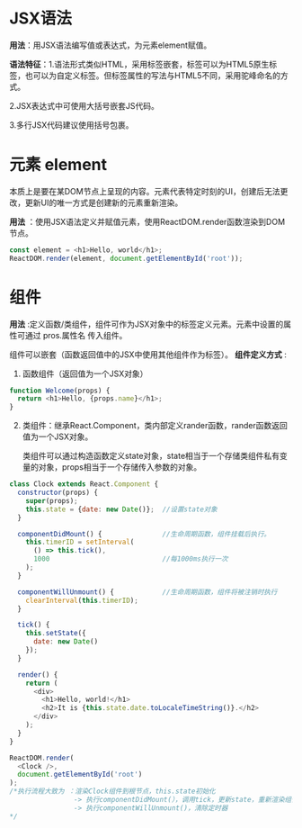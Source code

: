 # JSX语法
__用法__：用JSX语法编写值或表达式，为元素element赋值。

__语法特征__：1.语法形式类似HTML，采用标签嵌套，标签可以为HTML5原生标签，也可以为自定义标签。但标签属性的写法与HTML5不同，采用驼峰命名的方式。

2.JSX表达式中可使用大括号嵌套JS代码。

3.多行JSX代码建议使用括号包裹。

# 元素 element
本质上是要在某DOM节点上呈现的内容。元素代表特定时刻的UI，创建后无法更改，更新UI的唯一方式是创建新的元素重新渲染。

__用法__ ：使用JSX语法定义并赋值元素，使用ReactDOM.render函数渲染到DOM节点。
```js
const element = <h1>Hello, world</h1>;
ReactDOM.render(element, document.getElementById('root'));
```

# 组件

__用法__ :定义函数/类组件，组件可作为JSX对象中的标签定义元素。元素中设置的属性可通过 pros.属性名 传入组件。

组件可以嵌套（函数返回值中的JSX中使用其他组件作为标签）。
__组件定义方式__ :
1. 函数组件（返回值为一个JSX对象）
```js
function Welcome(props) {
  return <h1>Hello, {props.name}</h1>;
}
```
2. 类组件：继承React.Component，类内部定义rander函数，rander函数返回值为一个JSX对象。

    类组件可以通过构造函数定义state对象，state相当于一个存储类组件私有变量的对象，props相当于一个存储传入参数的对象。

```js
class Clock extends React.Component {
  constructor(props) {
    super(props);
    this.state = {date: new Date()};  //设置state对象
  }

  componentDidMount() {               //生命周期函数，组件挂载后执行。
    this.timerID = setInterval(
      () => this.tick(),
      1000                            //每1000ms执行一次
    );
  }

  componentWillUnmount() {            //生命周期函数，组件将被注销时执行
    clearInterval(this.timerID);
  }

  tick() {
    this.setState({
      date: new Date()
    });
  }

  render() {
    return (
      <div>
        <h1>Hello, world!</h1>
        <h2>It is {this.state.date.toLocaleTimeString()}.</h2>
      </div>
    );
  }
}

ReactDOM.render(
  <Clock />,
  document.getElementById('root')
);
/*执行流程大致为 ：渲染Clock组件到根节点，this.state初始化 
                -> 执行componentDidMount(），调用tick，更新state，重新渲染组件
                -> 执行componentWillUnmount()，清除定时器
*/
```


